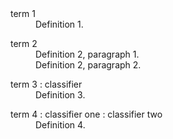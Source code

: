 <dl>
  <dt>term 1</dt>
  <dd>Definition 1.</dd>
</dl>
<dl>
  <dt>term 2</dt>
  <dd>Definition 2, paragraph 1.<br />
  Definition 2, paragraph 2.</dd>
</dl>
<dl>
  <dt>term 3 : classifier</dt>
  <dd>Definition 3.</dd>
</dl>
<dl>
  <dt>term 4 : classifier one : classifier two</dt>
  <dd>Definition 4.</dd>
</dl>
